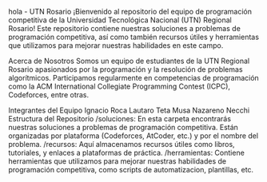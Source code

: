 hola - UTN  Rosario
¡Bienvenido al repositorio del equipo de programación competitiva de la Universidad Tecnológica Nacional (UTN) Regional Rosario! Este repositorio contiene nuestras soluciones a problemas de programación competitiva, así como también recursos útiles y herramientas que utilizamos para mejorar nuestras habilidades en este campo.

Acerca de Nosotros
Somos un equipo de estudiantes de la UTN Regional Rosario apasionados por la programación y la resolución de problemas algorítmicos. Participamos regularmente en competencias de programación como la ACM International Collegiate Programming Contest (ICPC), Codeforces, entre otras.

Integrantes del Equipo
Ignacio Roca
Lautaro Teta Musa
Nazareno Necchi
Estructura del Repositorio
/soluciones: En esta carpeta encontrarás nuestras soluciones a problemas de programación competitiva. Están organizadas por plataforma (Codeforces, AtCoder, etc.) y por el nombre del problema.
/recursos: Aquí almacenamos recursos útiles como libros, tutoriales, y enlaces a plataformas de práctica.
/herramientas: Contiene herramientas que utilizamos para mejorar nuestras habilidades de programación competitiva, como scripts de automatizacion, plantillas, etc.

